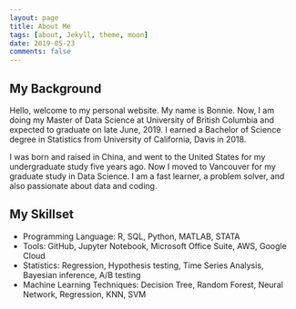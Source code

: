 ```yaml
---
layout: page
title: About Me
tags: [about, Jekyll, theme, moon]
date: 2019-05-23
comments: false
---
```


## My Background
  Hello, welcome to my personal website. My name is Bonnie. Now, I am doing my Master of Data Science at University of British Columbia and expected to graduate on late June, 2019. I earned a Bachelor of Science degree in Statistics from University of California, Davis in 2018.

  I was born and raised in China, and went to the United States for my undergraduate study five years ago. Now I moved to Vancouver for my graduate study in Data Science. I am a fast learner, a problem solver, and also passionate about data and coding.

## My Skillset
  - Programming Language: R, SQL, Python, MATLAB, STATA
  - Tools: GitHub, Jupyter Notebook, Microsoft Office Suite, AWS, Google Cloud
  - Statistics: Regression, Hypothesis testing, Time Series Analysis, Bayesian inference, A/B testing
  - Machine Learning Techniques: Decision Tree, Random Forest, Neural Network, Regression, KNN, SVM
